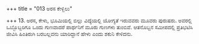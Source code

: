 +++
title = "013 ಅರಸ ಕೇಳ್ಬಿಲು"

+++
13. ಅರಸ, ಕೇಳು, ಭೂಮಿಯಲ್ಲಿ ಬಿಲ್ಲು ವಿದ್ಯೆಯಲ್ಲಿ  ಯೋಗ್ಯತೆ ಇರುವವರು ಮೂವರು ಪುರುಷರು. ಅವರಲ್ಲಿ ಒಬ್ಬೊಬ್ಬರಿಗೂ ಒಂದು ಗುಣವಾದರೆ ಪಾರ್ಥನಿಗೆ ಮೂರು ಗುಣಗಳು ತುಂಬಿವೆ. ಆತನೊಬ್ಬನ ಸಮೀಪದಲ್ಲಿ ಪ್ರತಿಭಟಿಸಿ ಜೀವಿಸಿ ಹಿಂತಿರುಗಿ ಬರಬಲ್ಲವನು ಯಾರಿದ್ದಾನೆ ಹೇಳು ಎಂದು ಶಕುನಿ ಕೇಳಿದನು.